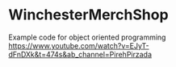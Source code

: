 # WinchesterMerchShop
Example code for object oriented programming
https://www.youtube.com/watch?v=EJyT-dFnDXk&t=474s&ab_channel=PirehPirzada
